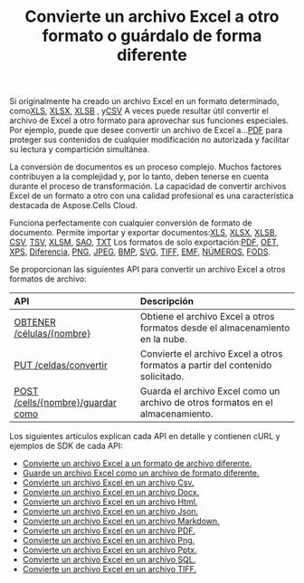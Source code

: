 ﻿---
title: Convierte un archivo Excel a otro formato o guárdalo de forma diferente
second_title: Documen
linktitle: Conversión y ahorro A
type: docs
url: /es/conversion-and-save-as/
aliases: [/convert-excel/,/convert/]
keywords: File conversion, Format conversion, PDF export, Save file, Save Excel file
description: Aspose.Cells Cloud REST API admite la conversión de archivos de Excel a diversos formatos. El SDK es compatible con diversos lenguajes de desarrollo, como Android, C#, Go, Java, NodeJS, Perl, PHP, Python, Ruby y Swift.
weight: 30
kwords: Conversión de archivos, Conversión de formato, Exportación PDF, Guardar archivo, Guardar archivos Excel, Nube Office, REST API, Hoja de cálculo, PDF, CSV, Json, Markdown, Convertir Excel a diferentes formatos
---
Si originalmente ha creado un archivo Excel en un formato determinado, como[XLS](https://docs.fileformat.com/spreadsheet/xls/), [XLSX](https://docs.fileformat.com/spreadsheet/xlsx/), [XLSB](https://docs.fileformat.com/spreadsheet/xlsb/) , y[CSV](https://docs.fileformat.com/spreadsheet/csv/) A veces puede resultar útil convertir el archivo de Excel a otro formato para aprovechar sus funciones especiales. Por ejemplo, puede que desee convertir un archivo de Excel a...[PDF](https://docs.fileformat.com/pdf/) para proteger sus contenidos de cualquier modificación no autorizada y facilitar su lectura y compartición simultánea.

La conversión de documentos es un proceso complejo. Muchos factores contribuyen a la complejidad y, por lo tanto, deben tenerse en cuenta durante el proceso de transformación. La capacidad de convertir archivos Excel de un formato a otro con una calidad profesional es una característica destacada de Aspose.Cells Cloud.

 Funciona perfectamente con cualquier conversión de formato de documento. Permite importar y exportar documentos:[XLS](https://docs.fileformat.com/spreadsheet/xls/), [XLSX](https://docs.fileformat.com/spreadsheet/xlsx/), [XLSB](https://docs.fileformat.com/spreadsheet/xlsb/), [CSV](https://docs.fileformat.com/spreadsheet/csv/), [TSV](https://docs.fileformat.com/spreadsheet/tsv/), [XLSM](https://docs.fileformat.com/spreadsheet/xlsm/), [SAO](https://docs.fileformat.com/spreadsheet/ods/), [TXT](https://docs.fileformat.com/word-processing/txt/) Los formatos de solo exportación:[PDF](https://docs.fileformat.com/pdf/), [OET](https://docs.fileformat.com/spreadsheet/ots/), [XPS](https://docs.fileformat.com/page-description-language/xps/), [Diferencia](https://docs.fileformat.com/spreadsheet/dif/), [PNG](https://docs.fileformat.com/Image/png/), [JPEG](https://docs.fileformat.com/image/jpeg/), [BMP](https://docs.fileformat.com/image/bmp/), [SVG](https://docs.fileformat.com/page-description-language/svg/), [TIFF](https://docs.fileformat.com/image/tiff/), [EMF](https://docs.fileformat.com/image/emf/), [NÚMEROS](https://docs.fileformat.com/spreadsheet/numbers/), [FODS](https://docs.fileformat.com/spreadsheet/fods/).

Se proporcionan las siguientes API para convertir un archivo Excel a otros formatos de archivo:

|API|Descripción|
|:- |:- |
|[OBTENER /células/{nombre}](https://apireference.aspose.cloud/cells/#/Workbook/GetWorkBook)|Obtiene el archivo Excel a otros formatos desde el almacenamiento en la nube.|
|[PUT /celdas/convertir](https://apireference.aspose.cloud/cells/#/Workbook/PutConvertWorkBook)|Convierte el archivo Excel a otros formatos a partir del contenido solicitado.|
|[POST /cells/{nombre}/guardar como](https://apireference.aspose.cloud/cells/#/SaveAs/PostDocumentSaveAs)|Guarda el archivo Excel como un archivo de otros formatos en el almacenamiento.|

Los siguientes artículos explican cada API en detalle y contienen cURL y ejemplos de SDK de cada API:

- [Convierte un archivo Excel a un formato de archivo diferente.](/cells/es/convert-an-excel-file-to-different-formats)
- [Guarde un archivo Excel como un archivo de formato diferente.](/cells/es/save-an-excel-file-as-other-formats-files)
- [Convierte un archivo Excel en un archivo Csv.](/cells/es/convert-excel-file-to-csv-file)
- [Convierte un archivo Excel en un archivo Docx.](/cells/es/convert-excel-file-to-docx-file)
- [Convierte un archivo Excel en un archivo Html.](/cells/es/convert-excel-file-to-html-file)
- [Convierte un archivo Excel en un archivo Json.](/cells/es/convert-excel-file-to-json-file)
- [Convierte un archivo Excel en un archivo Markdown.](/cells/es/convert-excel-file-to-markdown-file)
- [Convierte un archivo Excel en un archivo PDF.](/cells/es/convert-excel-file-to-pdf-file)
- [Convierte un archivo Excel en un archivo Png.](/cells/es/convert-excel-file-to-png-file)
- [Convierte un archivo Excel en un archivo Pptx.](/cells/es/convert-excel-file-to-pptx-file)
- [Convierte un archivo Excel en un archivo SQL.](/cells/es/convert-excel-file-to-sql-file)
- [Convierte un archivo Excel en un archivo TIFF.](/cells/es/convert-excel-file-to-tiff-file)
